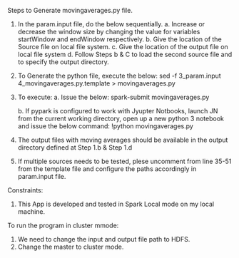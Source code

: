 Steps to Generate movingaverages.py file.

1) In the param.input file, do the below sequentially.
	a.	Increase or decrease the window size by changing the value for variables startWindow and endWindow respectively.
	b.	Give the location of the Source file on local file system.
	c.	Give the location of the output file on local file system
	d.  Follow Steps b & C to load the second source file and to specify the output directory.

2) To Generate the python file, execute the below:
	sed -f 3_param.input 4_movingaverages.py.template > movingaverages.py

3) To execute:
	a. Issue the below:
		spark-submit movingaverages.py

	b. If pypark is configured to work with Jyupter Notbooks, launch JN from the current working directory, open up a new python 3 notebook and issue the below command:
		!python movingaverages.py

4) The output files with moving averages should be available in the output directory defined at Step 1.b & Step 1.d

5) If multiple sources needs to be tested, plese uncomment from line 35-51 from the template file and configure the paths accordingly in param.input file.

Constraints:
1) This App is developed and tested in Spark Local mode on my local machine.

To run the program in cluster mmode:

1) We need to change the input and output file path to HDFS.
2) Change the master to cluster mode.


